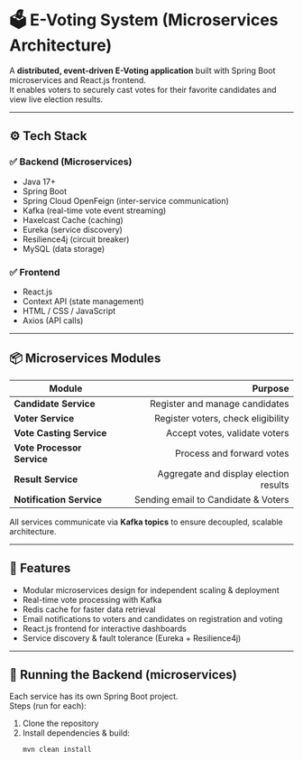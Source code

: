 # 🗳️ E-Voting System (Microservices Architecture)

A **distributed, event-driven E-Voting application** built with Spring Boot microservices and React.js frontend.  
It enables voters to securely cast votes for their favorite candidates and view live election results.

---

## ⚙️ **Tech Stack**

### ✅ Backend (Microservices)
- Java 17+
- Spring Boot
- Spring Cloud OpenFeign (inter-service communication)
- Kafka (real-time vote event streaming)
- Haxelcast Cache (caching)
- Eureka (service discovery)
- Resilience4j (circuit breaker)
- MySQL (data storage)

### ✅ Frontend
- React.js
- Context API (state management)
- HTML / CSS / JavaScript
- Axios (API calls)

---

## 📦 **Microservices Modules**

| Module | Purpose |
|-------|--------:|
| **Candidate Service** | Register and manage candidates |
| **Voter Service** | Register voters, check eligibility |
| **Vote Casting Service** | Accept votes, validate voters |
| **Vote Processor Service** | Process and forward votes |
| **Result Service** | Aggregate and display election results |
| **Notification Service** |Sending email to Candidate & Voters |

All services communicate via **Kafka topics** to ensure decoupled, scalable architecture.

---

## 📧 **Features**
- Modular microservices design for independent scaling & deployment
- Real-time vote processing with Kafka
- Redis cache for faster data retrieval
- Email notifications to voters and candidates on registration and voting
- React.js frontend for interactive dashboards
- Service discovery & fault tolerance (Eureka + Resilience4j)

---

## 🚀 **Running the Backend (microservices)**

Each service has its own Spring Boot project.  
Steps (run for each):
1. Clone the repository
2. Install dependencies & build:
   ```bash
   mvn clean install
